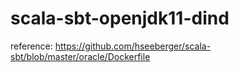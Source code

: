 # scala-sbt-openjdk11-dind
reference: https://github.com/hseeberger/scala-sbt/blob/master/oracle/Dockerfile
